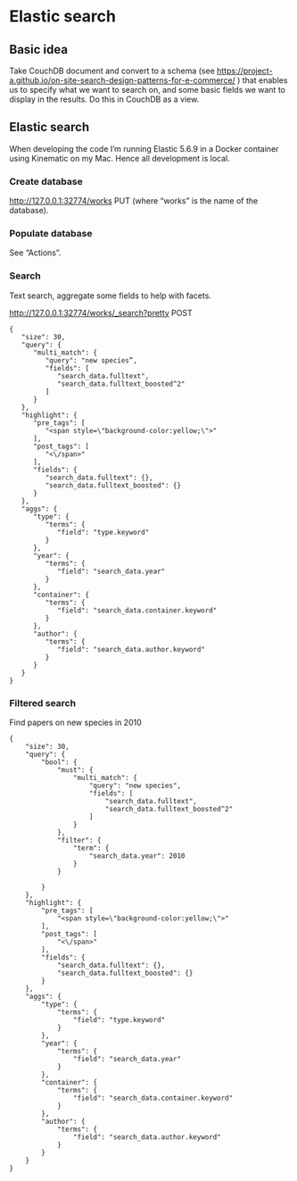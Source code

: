 # Elastic search

## Basic idea

Take CouchDB document and convert to a schema (see https://project-a.github.io/on-site-search-design-patterns-for-e-commerce/ ) that enables us to specify what we want to search on, and some basic fields we want to display in the results. Do this in CouchDB as a view.

## Elastic search

When developing the code I’m running Elastic 5.6.9 in a Docker container using Kinematic on my Mac. Hence all development is local.

### Create database

http://127.0.0.1:32774/works PUT (where “works” is the name of the database).

### Populate database

See “Actions”.

### Search

Text search, aggregate some fields to help with facets.

http://127.0.0.1:32774/works/_search?pretty POST

```
{
   "size": 30,
   "query": {
      "multi_match": {
         "query": "new species”,
         "fields": [
            "search_data.fulltext",
            "search_data.fulltext_boosted^2"
         ]
      }
   },
   "highlight": {
      "pre_tags": [
         "<span style=\"background-color:yellow;\">"
      ],
      "post_tags": [
         "<\/span>"
      ],
      "fields": {
         "search_data.fulltext": {},
         "search_data.fulltext_boosted": {}
      }
   },
   "aggs": {
      "type": {
         "terms": {
            "field": "type.keyword"
         }
      },
      "year": {
         "terms": {
            "field": "search_data.year"
         }
      },
      "container": {
         "terms": {
            "field": "search_data.container.keyword"
         }
      },
      "author": {
         "terms": {
            "field": "search_data.author.keyword"
         }
      }
   }
}
```

### Filtered search

Find papers on new species in 2010

```
{
	"size": 30,
	"query": {
		"bool": {
			"must": {
				"multi_match": {
					"query": "new species",
					"fields": [
						"search_data.fulltext",
						"search_data.fulltext_boosted^2"
					]
				}
			},
			"filter": {
				"term": {
					"search_data.year": 2010
				}
			}

		}
	},
	"highlight": {
		"pre_tags": [
			"<span style=\"background-color:yellow;\">"
		],
		"post_tags": [
			"<\/span>"
		],
		"fields": {
			"search_data.fulltext": {},
			"search_data.fulltext_boosted": {}
		}
	},
	"aggs": {
		"type": {
			"terms": {
				"field": "type.keyword"
			}
		},
		"year": {
			"terms": {
				"field": "search_data.year"
			}
		},
		"container": {
			"terms": {
				"field": "search_data.container.keyword"
			}
		},
		"author": {
			"terms": {
				"field": "search_data.author.keyword"
			}
		}
	}
}
```

